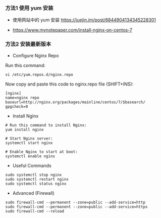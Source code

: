 ### 方法1 使用 yum 安装

- 使用网站中的 yum 安装
https://juejin.im/post/6844904134345228301


- https://www.mynotepaper.com/install-nginx-on-centos-7




### 方法2 安装最新版本

- Configure Nginx Repo

Run this command:
```
vi /etc/yum.repos.d/nginx.repo

```

Now copy and paste this code to nginx.repo file (SHIFT+INS):

```
[nginx]
name=nginx repo
baseurl=http://nginx.org/packages/mainline/centos/7/$basearch/
gpgcheck=0

```

- Install Nginx

```
# Run this command to install Nginx:
yum install nginx

# Start Nginx server:
systemctl start nginx

# Enable Nginx to start at boot:
systemctl enable nginx

```

- Useful Commands

```
sudo systemctl stop nginx
sudo systemctl restart nginx
sudo systemctl status nginx

```

- Advanced (Firewall)
```
sudo firewall-cmd --permanent --zone=public --add-service=http 
sudo firewall-cmd --permanent --zone=public --add-service=https
sudo firewall-cmd --reload

```

